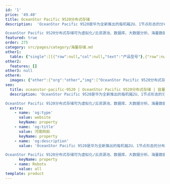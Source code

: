 ```yaml
---
id: '1'
price: '49.40'
title: OceanStor Pacific 9520分布式存储
description:  'OceanStor Pacific 9520是华为全新推出的每机箱2U、1节点形态的分布式存储，每节点可提供48 TB至168 TB裸容量、灵活的部件配置组合，以满足广泛的结构化与非结构化业务负载访问诉求。

OceanStor Pacific 9520分布式存储可为虚拟化/云资源池、数据库、大数据分析、海量数据备份与归档等场景提供灵活的数据存取服务。'
featured: true
order: 275
category: src/pages/category/海量存储.md
other1: 
  table: {"single":[[{"row":null,"col":null,"text":"产品型号"},{"row":null,"col":"2","text":"OceanStor Pacific 9520"}],[{"row":null,"col":null,"text":"系统架构"},{"row":null,"col":"2","text":"全对称分布式架构"}],[{"row":null,"col":null,"text":"存储访问协议"},{"row":null,"col":null,"text":"HDFS和S3等"},{"row":null,"col":null,"text":"SCSI, iSCSI, OpenStack Cinder"}],[{"row":null,"col":null,"text":"每机箱裸容量"},{"row":null,"col":null,"text":"48 TB ~ 168TB"},{"row":null,"col":null,"text":"48 TB ~ 168TB"}],[{"row":null,"col":null,"text":"每机箱高度"},{"row":null,"col":null,"text":"2U"},{"row":null,"col":null,"text":"2U"}],[{"row":null,"col":null,"text":"每机箱节点数"},{"row":null,"col":null,"text":"1"},{"row":null,"col":null,"text":"1"}],[{"row":null,"col":null,"text":"每节点最大主存盘数"},{"row":null,"col":null,"text":"12"},{"row":null,"col":null,"text":"12或25"}],[{"row":null,"col":null,"text":"主存盘类型"},{"row":null,"col":null,"text":"3.5英寸HDD"},{"row":null,"col":null,"text":"2.5英寸或3.5英寸HDD"}],[{"row":null,"col":null,"text":"每节点处理器"},{"row":null,"col":null,"text":"2 × 华为鲲鹏920处理器或2 × 英特尔® 至强® 可扩展处理器"},{"row":null,"col":null,"text":"2 × 华为鲲鹏920处理器或2 ×英特尔® 至强® 可扩展处理器"}],[{"row":null,"col":null,"text":"每节点最大内存"},{"row":null,"col":null,"text":"256 GB、512 GB"},{"row":null,"col":null,"text":"512 GB、768 GB或1 TB"}],[{"row":null,"col":null,"text":"每节点最大缓存"},{"row":null,"col":null,"text":"4个NVMe SSD"},{"row":null,"col":null,"text":"4个NVMe SSD或SAS SSD"}],[{"row":null,"col":null,"text":"每节点系统盘"},{"row":null,"col":null,"text":"2个600 GB SAS HDD"},{"row":null,"col":null,"text":"•2个600 GB SAS HDD\n•2个480 GB SATA SSD"}],[{"row":null,"col":null,"text":"前端业务网络类型"},{"row":null,"col":null,"text":"•10 GE或25 GE TCP/IP"},{"row":null,"col":null,"text":"•10 GE或25 GE TCP/IP\n•25 GE RoCE"}],[{"row":null,"col":null,"text":"存储互联网络类型"},{"row":null,"col":null,"text":"•25 GE RoCE"},{"row":null,"col":null,"text":"•10 GE或25 GE TCP/IP\n•25 GE RoCE"}],[{"row":null,"col":null,"text":"数据冗余保护机制"},{"row":null,"col":null,"text":"纠删码(Erasure Coding)：支持N+M冗余保护，M支持2、3或4"},{"row":null,"col":null,"text":"•纠删码(Erasure Coding)：支持N+M冗余保护，M支持2、3或4，适用于SSD或HDD主存\n•多副本：3副本等"}],[{"row":null,"col":null,"text":"数据自愈"},{"row":null,"col":null,"text":"自动并行重构，效率可达2TB/小时"},{"row":null,"col":null,"text":"自动并行重构，效率可达4TB/小时"}],[{"row":null,"col":null,"text":"关键特性"},{"row":null,"col":null,"text":"配额（SmartQuota）\n分级存储（SmartTier）\n服务质量（SmartQoS）\n负载均衡（SmartEqualizer）\n多租户（SmartMulti-Tenant）\n数据加密（SmartEncryption）\n审计日志（SmartAuditlog）\n快照（HyperSnap）\n异步复制（HyperReplication）\n元数据检索（SmartIndexing）\n回收站（RecycleBin）\n端到端数据完整性校验（DIF）\n多版本（Object Versioning）*\n智能纳管（SmartTakeover）*"},{"row":null,"col":null,"text":"自动精简配置(SmartThin)\n数据缩减（SmartDedupe &SmartCompression）\n服务质量（SmartQoS)\n审计日志（SmartAuditlog）\n快照（HyperSnap)\n链接克隆（HyperClone）\n分布式双活（HyperMetro)\n异步复制（HyperReplication）\n多资源池（MultiPool）\n端到端数据完整性校验（DIF）"}],[{"row":null,"col":null,"text":"存储管理软件"},{"row":null,"col":"2","text":"设备管理（DeviceManager） 、远程维护管理（eService）"}],[{"row":null,"col":null,"text":"机箱尺寸（高×宽×深）"},{"row":null,"col":null,"text":"•鲲鹏机型：86.1 mm × 447 mm × 790 mm\n•x86机型：86.1 mm × 447 mm × 748 mm"},{"row":null,"col":null,"text":"•鲲鹏机型：86.1 mm × 447 mm × 790 mm\n•x86机型：\n3.5英寸硬盘机箱：86.1 mm × 447 mm × 748 mm\n2.5英寸硬盘机箱：86.1 mm × 447 mm × 708 mm"}],[{"row":null,"col":null,"text":"每机箱最大重量（含硬盘）"},{"row":null,"col":"2","text":"•鲲鹏机型：≤32 kg\n•x86机型：≤34.1 kg"}],[{"row":null,"col":null,"text":"工作环境温度"},{"row":null,"col":"2","text":"5℃～35℃"}],[{"row":null,"col":null,"text":"工作环境湿度"},{"row":null,"col":"2","text":"8% RH～90% RH，无凝露"}]]}
other2:
  features: []
other3: null
other4:
  images: {"other":{"org":"other","img":["OceanStor Pacific 9520分布式存储.webp"]}}
seo:
  title: oceanstor-pacific-9520 | OceanStor Pacific 9520分布式存储 | 容量型 | OceanStor Pacific 系列存储 | 海量存储 | 数据存储
  description: 'OceanStor Pacific 9520是华为全新推出的每机箱2U、1节点形态的分布式存储，每节点可提供48 TB至168 TB裸容量、灵活的部件配置组合，以满足广泛的结构化与非结构化业务负载访问诉求。

OceanStor Pacific 9520分布式存储可为虚拟化/云资源池、数据库、大数据分析、海量数据备份与归档等场景提供灵活的数据存取服务。'
  extra:
    - name: 'og:type'
      value: website
      keyName: property
    - name: 'og:title'
      value: 河南网田
      keyName: property
    - name: 'og:description'
      value: 'OceanStor Pacific 9520是华为全新推出的每机箱2U、1节点形态的分布式存储，每节点可提供48 TB至168 TB裸容量、灵活的部件配置组合，以满足广泛的结构化与非结构化业务负载访问诉求。

OceanStor Pacific 9520分布式存储可为虚拟化/云资源池、数据库、大数据分析、海量数据备份与归档等场景提供灵活的数据存取服务。'
      keyName: property
    - name: Robots
      value: all
template: product
---
```


